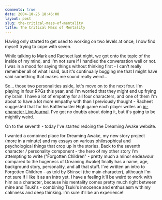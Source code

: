 ```yaml
---
comments: true
date: 2004-10-25 18:46:00
layout: post
slug: the-critical-mass-of-mentality
title: The Critical Mass of Mentality
---
```


Having only started to get used to working on two levels at once, I now find myself trying to cope with seven.  

While talking to Mark and Racheet last night, we got onto the topic of the inside of my mind, and I'm not sure if I handled the conversation well or not.  I was in a mood for saying things without thinking first - I can't really remember all of what I said, but it's continually bugging me that I might have said something that makes me sound really weird...  

So... those two personalities aside, let's move on to the next four.  I'm playing in four RPGs this year, and I'm worried that they might end up frying my brain.  I have a lot of empathy for all four characters, and one of them I'm about to have a lot more empathy with than I previously thought - Racheet suggested that for his Battlemaster High game each player writes an <a href=http://www.livejournal.com/~kotori_hasegawa/>in-character LiveJournal</a>.  I've got no doubts about doing it, but it's going to be mightily weird.  

On to the seventh - today I've started redoing the Dreaming Awake website.  

I wanted a combined place for Dreaming Awake, my new story project (more in a minute) and my essays on various philosophical and psychological things that crop up in the stories.  Back to the seventh character / personality component - the hero of my other story I'm attempting to write ("Forgotten Children" - pretty much a minor endeavour compared to the hugeness of Dreaming Awake) finally has a name, age, background story, personality, and all that stuff.  I've written an intro to Forgotten Children - as told by Shinsei (the main character), although I'm not sure if I like it as an intro yet.  I have a feeling it'll be weird to work with him as a character, because his mentality comes pretty much right between mine and Tsuki's - combining Tsuki's innocence and enthusiasm with my calmness and deep thinking.  I'm sure it'll be an experience!
